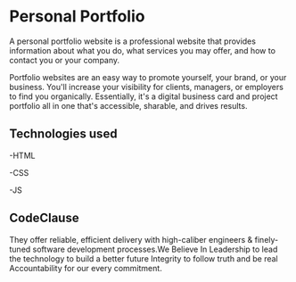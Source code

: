 
#   Personal Portfolio
A personal portfolio website is a professional website that provides information about what you do, what services you may offer, and how to contact you or your company.

Portfolio websites are an easy way to promote yourself, your brand, or your business. You'll increase your visibility for clients, managers, or employers to find you organically. Essentially, it's a digital business card and project portfolio all in one that's accessible, sharable, and drives results.


## Technologies used
-HTML

-CSS

-JS
 

## CodeClause
 
They offer reliable, efficient delivery with high-caliber engineers & finely-tuned software development processes.We Believe In Leadership to lead the technology to build a better future Integrity to follow truth and be real Accountability for our every commitment.